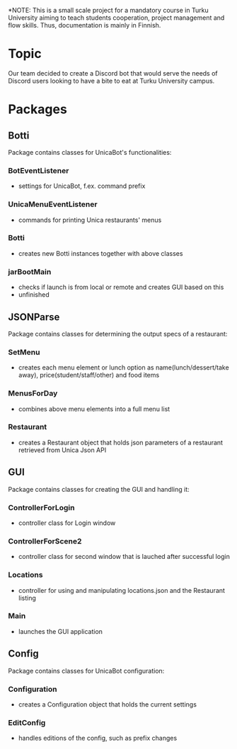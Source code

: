 *NOTE: This is a small scale project for a mandatory course in Turku University aiming to teach students cooperation, project management and flow skills. Thus, documentation is mainly in Finnish.

# Topic

Our team decided to create a Discord bot that would serve the needs of Discord users looking to have a bite to eat at Turku University campus.

# Packages

## Botti

Package contains classes for UnicaBot's functionalities:

### BotEventListener 
  * settings for UnicaBot, f.ex. command prefix
### UnicaMenuEventListener
  * commands for printing Unica restaurants' menus
### Botti
  * creates new Botti instances together with above classes
### jarBootMain
  * checks if launch is from local or remote and creates GUI based on this 
  * unfinished

## JSONParse

Package contains classes for determining the output specs of a restaurant:

### SetMenu
  * creates each menu element or lunch option as name(lunch/dessert/take away), price(student/staff/other) and food items
### MenusForDay
  * combines above menu elements into a full menu list
### Restaurant
  * creates a Restaurant object that holds json parameters of a restaurant retrieved from Unica Json API

## GUI

Package contains classes for creating the GUI and handling it:

### ControllerForLogin
* controller class for Login window
### ControllerForScene2
* controller class for second window that is lauched after successful login
### Locations
* controller for using and manipulating locations.json and the Restaurant listing
### Main
* launches the GUI application

## Config

Package contains classes for UnicaBot configuration:

### Configuration
* creates a Configuration object that holds the current settings
### EditConfig
* handles editions of the config, such as prefix changes




